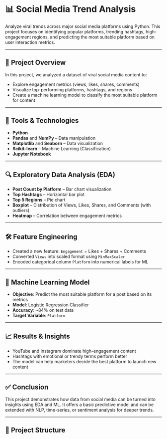 # 📊 Social Media Trend Analysis

Analyze viral trends across major social media platforms using Python. This project focuses on identifying popular platforms, trending hashtags, high-engagement regions, and predicting the most suitable platform based on user interaction metrics.

---

## 📁 Project Overview

In this project, we analyzed a dataset of viral social media content to:
- Explore engagement metrics (views, likes, shares, comments)
- Visualize top-performing platforms, hashtags, and regions
- Create a machine learning model to classify the most suitable platform for content

---

## 🔧 Tools & Technologies

- **Python**
- **Pandas** and **NumPy** – Data manipulation
- **Matplotlib** and **Seaborn** – Data visualization
- **Scikit-learn** – Machine Learning (Classification)
- **Jupyter Notebook**

---

## 🔍 Exploratory Data Analysis (EDA)

- **Post Count by Platform** – Bar chart visualization
- **Top Hashtags** – Horizontal bar plot
- **Top 5 Regions** – Pie chart
- **Boxplot** – Distribution of Views, Likes, Shares, and Comments (with outliers)
- **Heatmap** – Correlation between engagement metrics

---

## 🛠️ Feature Engineering

- Created a new feature: `Engagement` = Likes + Shares + Comments
- Converted `Views` into scaled format using `MinMaxScaler`
- Encoded categorical column `Platform` into numerical labels for ML

---

## 🤖 Machine Learning Model

- **Objective**: Predict the most suitable platform for a post based on its metrics
- **Model**: Logistic Regression Classifier
- **Accuracy**: ~84% on test data
- **Target Variable**: `Platform`

---

## 📈 Results & Insights

- YouTube and Instagram dominate high-engagement content
- Hashtags with emotional or trendy terms perform better
- The model can help marketers decide the best platform to launch new content

---

## ✅ Conclusion

This project demonstrates how data from social media can be turned into insights using EDA and ML. It offers a basic predictive model and can be extended with NLP, time-series, or sentiment analysis for deeper trends.

---

## 📂 Project Structure

